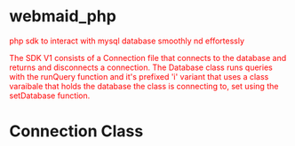 # webmaid_php
php sdk to interact with mysql database smoothly nd effortessly

The SDK V1 consists of a Connection file that connects to the database and returns and disconnects a connection. The Database class runs queries with the runQuery function and it's prefixed 'i' variant that uses a class varaibale that holds the database the class is connecting to, set using the setDatabase function.

<h1>Connection Class</h1>

<style>
p { color: red; }
code { background-color: #eee; }
pre code {
  background-color: #eee;
  border: 1px solid #999;
  display: block;
  padding: 20px;
}
</style>

<script src="https://ajax.googleapis.com/ajax/libs/jquery/2.1.1/jquery.min.js"></script><script src="https://rawgit.com/abodelot/jquery.json-viewer/master/json-viewer/jquery.json-viewer.js"></script>
<link href="https://rawgit.com/abodelot/jquery.json-viewer/master/json-viewer/jquery.json-viewer.css" rel="stylesheet"/>



